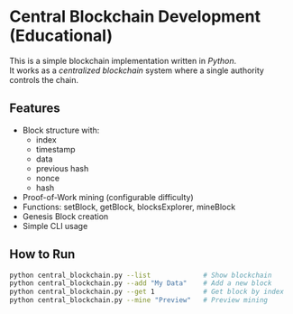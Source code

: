 # Central Blockchain Development (Educational)

This is a simple blockchain implementation written in *Python*.  
It works as a *centralized blockchain* system where a single authority controls the chain.

## Features
- Block structure with:
  - index
  - timestamp
  - data
  - previous hash
  - nonce
  - hash
- Proof-of-Work mining (configurable difficulty)
- Functions: setBlock, getBlock, blocksExplorer, mineBlock
- Genesis Block creation
- Simple CLI usage

## How to Run
```bash
python central_blockchain.py --list             # Show blockchain
python central_blockchain.py --add "My Data"    # Add a new block
python central_blockchain.py --get 1            # Get block by index
python central_blockchain.py --mine "Preview"   # Preview mining
